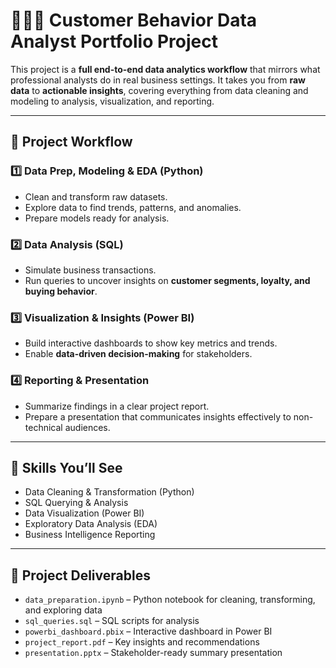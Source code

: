 # 👨🏻‍💻 Customer Behavior Data Analyst Portfolio Project

This project is a **full end-to-end data analytics workflow** that mirrors what professional analysts do in real business settings. It takes you from **raw data** to **actionable insights**, covering everything from data cleaning and modeling to analysis, visualization, and reporting.

---

## 🧩 Project Workflow

### 1️⃣ Data Prep, Modeling & EDA (Python)
- Clean and transform raw datasets.  
- Explore data to find trends, patterns, and anomalies.  
- Prepare models ready for analysis.

### 2️⃣ Data Analysis (SQL)
- Simulate business transactions.  
- Run queries to uncover insights on **customer segments, loyalty, and buying behavior**.

### 3️⃣ Visualization & Insights (Power BI)
- Build interactive dashboards to show key metrics and trends.  
- Enable **data-driven decision-making** for stakeholders.

### 4️⃣ Reporting & Presentation
- Summarize findings in a clear project report.  
- Prepare a presentation that communicates insights effectively to non-technical audiences.

---

## 🧠 Skills You’ll See
- Data Cleaning & Transformation (Python)  
- SQL Querying & Analysis  
- Data Visualization (Power BI)  
- Exploratory Data Analysis (EDA)  
- Business Intelligence Reporting  

---

## 📂 Project Deliverables
- `data_preparation.ipynb` – Python notebook for cleaning, transforming, and exploring data  
- `sql_queries.sql` – SQL scripts for analysis  
- `powerbi_dashboard.pbix` – Interactive dashboard in Power BI  
- `project_report.pdf` – Key insights and recommendations  
- `presentation.pptx` – Stakeholder-ready summary presentation




